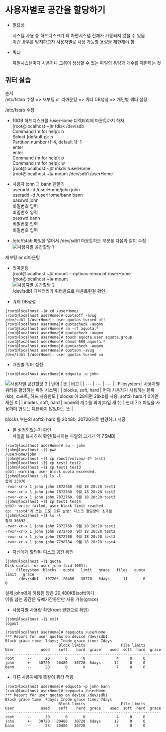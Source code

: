 # 사용자별로 공간을 할당하기

- 필요성

    시스템 사용 중 하드디스크가 꽉 차면시스템 전체가 가동되지 않을 수 있음<br>
    이런 경우를 방지하고자 사용자별로 사용 가능항 용량을 제한해야 함

* 쿼터

    파일시스템마다 사용자나 그룹이 생성할 수 있는 파일의 용량과 개수를 제한하는 것

## 쿼터 실습
순서<br>
/etc/fstab 수정 => 재부팅 or 리마운팅 => 쿼터 DB생성 => 개인별 쿼터 설정

/etc/fstab 수정<br>
- 10GB 하드디스크를 /userHome 디렉터리에 마운트까지 하자<br>
    [root@localhost ~]# fdisk /dev/sdb<br>
    Command (m for help): n<br>
    Select (default p): p<br>
    Partition number (1-4, default 1): 1<br>
    enter<br>
    enter<br>
    Command (m for help): p<br>
    Command (m for help): w<br>
    [root@localhost ~]# mkdir /userHome<br>
    [root@localhost ~]# mount /dev/sdb1 /userHome

- 사용자 john 과 bann 만들기<br>
useradd -d /userHome/john john<br>
useradd -d /userHome/bann bann<br>
passwd john<br>
비밀번호 입력<br>
비밀번호 입력<br>
passwd bann<br>
비밀번호 입력<br>
비밀번호 입력<br>

- /etc/fstab 파일을 열어서 /dev/sdb1 마운트하는 부분을 다음과 같이 수정<br>
![사용자별 공간할당 1](https://user-images.githubusercontent.com/92290312/190901539-351862b9-af12-4718-9a1b-de9d24dde213.png)

재부팅 or 리마운팅
- 리마운팅<br>
[root@localhost ~]# mount --options remount /userHome<br>
[root@localhost ~]# mount<br>
![사용자별 공간할당 2](https://user-images.githubusercontent.com/92290312/190901548-c8559a07-97c0-4078-9a1f-c137d3451ed1.png)<br>
/dev/sdb1 디렉터리가 쿼터용으로 마운트된걸 확인

- 쿼터 DB생성
```cli
[root@localhost ~]# cd /userHome/
[root@localhost userHome]# quotaoff -avug
/dev/sdb1 [/userHome]: user quotas turned off
[root@localhost userHome]# quotacheck -augmn
[root@localhost userHome]# rm -rf aquota.*
[root@localhost userHome]# quotacheck -augmn
[root@localhost userHome]# touch aquota.user aquota.group
[root@localhost userHome]# chmod 600 aquota.*
[root@localhost userHome]# quotacheck -augmn
[root@localhost userHome]# quotaon -avug
/dev/sdb1 [/userHome]: user quotas turned on
```

- 개인별 쿼터 설정
```cli
[root@localhost userHome]# edquota -u john
```

![사용자별 공간할당 3](https://user-images.githubusercontent.com/92290312/190901556-29e121a9-fd4b-46e8-90c9-cfe973c81f68.png)
| 단어 | 뜻 | 비고 |
| --- | --- | --- |
| Filesystem | 사용자별 쿼터를 할당하는 파일 시스템 |
| blocks, soft, hard | 현재 사용자가 사용하는 블록(kb), 소프트, 하드 사용한도 | blocks 이 28이면 28kb를 사용, soft와 hard가 0이면 제한 X |
| inodes, soft, hard | inode의 개수를 의미(파일 개수) | 현재 7개 파일을 사용하며 한도는 제한하지 않았다는 뜻 |


blocks 부분의 soft와 hard 를 20480, 30720으로 변경하고 저장

 - 잘 설정되었는지 확인<br>
 파일을 복사하여 확인(복사하는 파일의 크기가 약 7.5MB)
 ```cli
 [root@localhost userHome]# su - john
[john@localhost ~]$ pwd
/userHome/john
[john@localhost ~]$ cp /boot/vmlinuz-4* test1
[john@localhost ~]$ cp test1 test2
[john@localhost ~]$ cp test1 test3
sdb1: warning, user block quota exceeded.
[john@localhost ~]$ ls -l
합계 23076
-rwxr-xr-x 1 john john 7872760  9월 18 20:28 test1
-rwxr-xr-x 1 john john 7872760  9월 18 20:28 test2
-rwxr-xr-x 1 john john 7872760  9월 18 20:28 test3
[john@localhost ~]$ cp test1 test4
sdb1: write failed, user block limit reached.
cp: 'test4'에 쓰는 도중 오류 발생: 디스크 할당량이 초과됨
[john@localhost ~]$ ls -l
합계 30692
-rwxr-xr-x 1 john john 7872760  9월 18 20:28 test1
-rwxr-xr-x 1 john john 7872760  9월 18 20:28 test2
-rwxr-xr-x 1 john john 7872760  9월 18 20:28 test3
-rwxr-xr-x 1 john john 7798784  9월 18 20:28 test4
 ```   

- 자신에게 할당된 디스크 공간 확인
```cli
[john@localhost ~]$ quota
Disk quotas for user john (uid 1001): 
     Filesystem  blocks   quota   limit   grace   files   quota   limit   grace
      /dev/sdb1   30720*  20480   30720   6days      11       0       0   
```
실제 john에게 허용된 양은 20,480KB(soft)이다.<br>
이를 넘는 공간은 유예기간동안만 사용 가능(grace)
<br>
- 사용자별 사용량 확인(root 권한으로 확인)
```cli
[john@localhost ~]$ exit
logout

[root@localhost userHome]# repquota /userHome
*** Report for user quotas on device /dev/sdb1
Block grace time: 7days; Inode grace time: 7days
                        Block limits                File limits
User            used    soft    hard  grace    used  soft  hard  grace
----------------------------------------------------------------------
root      --      20       0       0              4     0     0       
john      +-   30720   20480   30720  6days      12     0     0       
bann      --      28       0       0              7     0     0  
```

* 다른 사용자에게 똑같이 쿼터 적용
```
[root@localhost userHome]# edquota -p john bann
[root@localhost userHome]# repquota /userHome
*** Report for user quotas on device /dev/sdb1
Block grace time: 7days; Inode grace time: 7days
                        Block limits                File limits
User            used    soft    hard  grace    used  soft  hard  grace
----------------------------------------------------------------------
root      --      20       0       0              4     0     0       
john      +-   30720   20480   30720  6days      12     0     0       
bann      --      28   20480   30720              7     0     0  
```
